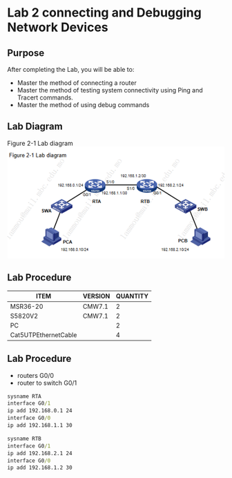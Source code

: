 # Lab 2 connecting and Debugging Network Devices

## Purpose

After completing the Lab, you will be able to:

- Master the method of connecting a router
- Master the method of testing system connectivity using Ping and Tracert commands.
- Master the method of using debug commands

## Lab Diagram

Figure 2-1 Lab diagram
![](https://github.com/eddylin2015/H3C-CM446-10-2025-C/blob/main/figure201labdiagram.png?raw=true)

## Lab Procedure

ITEM                |  VERSION   |   QUANTITY
--------------------|------------|-------------
MSR36-20             | CMW7.1           |   2
S5820V2              | CMW7.1           |2
PC                   |            |2
Cat5UTPEthernetCable |            |4

## Lab Procedure

- routers G0/0
- router to switch G0/1

```cmd
sysname RTA
interface G0/1
ip add 192.168.0.1 24
interface G0/0
ip add 192.168.1.1 30
```
```cmd
sysname RTB
interface G0/1
ip add 192.168.2.1 24
interface G0/0
ip add 192.168.1.2 30
```
